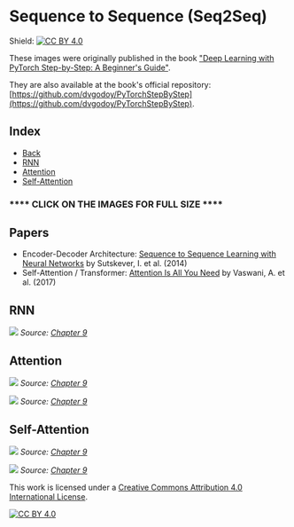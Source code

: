 # Sequence to Sequence (Seq2Seq)

Shield: [![CC BY 4.0][cc-by-shield]][cc-by]

These images were originally published in the book ["Deep Learning with PyTorch Step-by-Step: A Beginner's Guide"](https://leanpub.com/pytorch).

They are also available at the book's official repository: [https://github.com/dvgodoy/PyTorchStepByStep](https://github.com/dvgodoy/PyTorchStepByStep).

## Index

- [Back](https://github.com/dvgodoy/dl-visuals)
- [RNN](#rnn)
- [Attention](#attention)
- [Self-Attention](#self-attention)

### **** CLICK ON THE IMAGES FOR FULL SIZE ****

## Papers

- Encoder-Decoder Architecture: [Sequence to Sequence Learning with Neural Networks](https://papers.nips.cc/paper/2014/hash/a14ac55a4f27472c5d894ec1c3c743d2-Abstract.html) by Sutskever, I. et al. (2014)
- Self-Attention / Transformer: [Attention Is All You Need](https://arxiv.org/abs/1706.03762) by Vaswani, A. et al. (2017)

## RNN

![](https://raw.githubusercontent.com/dvgodoy/dl-visuals/main/Seq2Seq/encoder_decoder.png)
*Source: [Chapter 9](https://github.com/dvgodoy/PyTorchStepByStep/blob/master/Chapter09.ipynb)*

## Attention

![](https://raw.githubusercontent.com/dvgodoy/dl-visuals/main/Seq2Seq/encdec_attn.png)
*Source: [Chapter 9](https://github.com/dvgodoy/PyTorchStepByStep/blob/master/Chapter09.ipynb)*

![](https://raw.githubusercontent.com/dvgodoy/dl-visuals/main/Seq2Seq/enc_dec_attn_translate.png)
*Source: [Chapter 9](https://github.com/dvgodoy/PyTorchStepByStep/blob/master/Chapter09.ipynb)*

## Self-Attention

![](https://raw.githubusercontent.com/dvgodoy/dl-visuals/main/Seq2Seq/shifted_target.png)
*Source: [Chapter 9](https://github.com/dvgodoy/PyTorchStepByStep/blob/master/Chapter09.ipynb)*

![](https://raw.githubusercontent.com/dvgodoy/dl-visuals/main/Seq2Seq/encdec_self_simplified.png)
*Source: [Chapter 9](https://github.com/dvgodoy/PyTorchStepByStep/blob/master/Chapter09.ipynb)*

This work is licensed under a
[Creative Commons Attribution 4.0 International License][cc-by].

[![CC BY 4.0][cc-by-image]][cc-by]

[cc-by]: http://creativecommons.org/licenses/by/4.0/
[cc-by-image]: https://i.creativecommons.org/l/by/4.0/88x31.png
[cc-by-shield]: https://img.shields.io/badge/License-CC%20BY%204.0-lightgrey.svg
